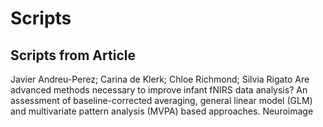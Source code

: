 # Scripts
## Scripts from Article
Javier Andreu-Perez; Carina de Klerk; Chloe Richmond; Silvia Rigato 
Are advanced methods necessary to improve infant fNIRS data analysis? An assessment of baseline-corrected averaging, general linear model (GLM) and multivariate pattern analysis (MVPA) based approaches. Neuroimage

